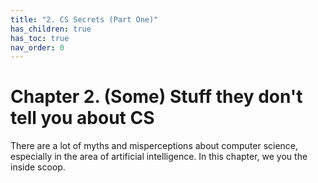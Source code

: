 ```yaml
---
title: "2. CS Secrets (Part One)"
has_children: true
has_toc: true
nav_order: 0
---
```


# Chapter 2. (Some) Stuff they don't tell you about CS

There are a lot of myths and misperceptions about computer science, especially in the area of artificial intelligence. In this chapter, we you the inside scoop. 
